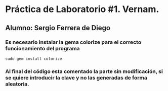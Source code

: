 # Práctica de Laboratorio #1. Vernam.
## Alumno: Sergio Ferrera de Diego
### Es necesario instalar la gema colorize para el correcto funcionamiento del programa
```
sudo gem install colorize
```
### Al final del código esta comentado la parte sin modificación, si se quiere introducir la clave y no las generadas de forma aleatoria.
